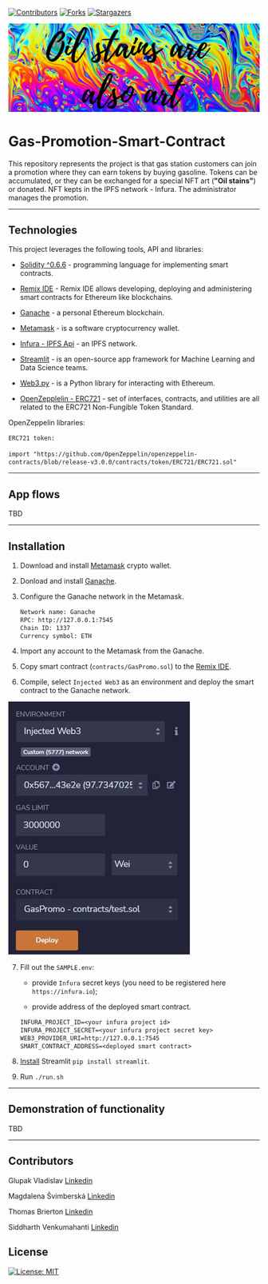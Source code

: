 <!-- Find and Replace All [repo_name] -->
<!-- Replace [product-screenshot] [product-url] -->
<!-- Other Badgets https://naereen.github.io/badges/ -->

[![Contributors][contributors-shield]][contributors-url]
[![Forks][forks-shield]][forks-url]
[![Stargazers][stars-shield]][stars-url]

![Main](Pictures/main.jpg)

# Gas-Promotion-Smart-Contract

This repository represents the project is that gas station customers can join a promotion where they can earn tokens by buying gasoline. Tokens can be accumulated, or they can be exchanged for a special NFT art (**"Oil stains"**) or donated. NFT kepts in the IPFS network - Infura.
The administrator manages the promotion.

---

## Technologies

This project leverages the following tools, API and libraries:

- [Solidity ^0.6.6](https://docs.soliditylang.org/en/v0.8.13/) - programming language for implementing smart contracts.

- [Remix IDE](https://remix.ethereum.org) - Remix IDE allows developing, deploying and administering smart contracts for Ethereum like blockchains.

- [Ganache](https://trufflesuite.com/ganache/) - a personal Ethereum blockchain.

- [Metamask](https://metamask.io) - is a software cryptocurrency wallet.

- [Infura - IPFS Api](https://infura.io) - an IPFS network.

- [Streamlit](https://streamlit.io) - is an open-source app framework for Machine Learning and Data Science teams.

- [Web3.py](https://web3py.readthedocs.io/en/stable/) - is a Python library for interacting with Ethereum.

- [OpenZepplelin - ERC721](https://docs.openzeppelin.com/contracts/2.x/api/token/erc721) - set of interfaces, contracts, and utilities are all related to the ERC721 Non-Fungible Token Standard.

OpenZeppelin libraries:

```
ERC721 token:

import "https://github.com/OpenZeppelin/openzeppelin-contracts/blob/release-v3.0.0/contracts/token/ERC721/ERC721.sol"
```

---

## App flows

TBD

---

## Installation

1. Download and install [Metamask](https://metamask.io) crypto wallet.

2. Donload and install [Ganache](https://trufflesuite.com/ganache/).

3. Configure the Ganache network in the Metamask.
   ```
   Network name: Ganache
   RPC: http://127.0.0.1:7545
   Chain ID: 1337
   Currency symbol: ETH
   ```
4. Import any account to the Metamask from the Ganache.

5. Copy smart contract (`contracts/GasPromo.sol`) to the [Remix IDE](https://remix.ethereum.org).

6. Compile, select `Injected Web3` as an environment and deploy the smart contract to the Ganache network.

![Deploy](Pictures/screenshots/deploy.JPG)

7. Fill out the `SAMPLE.env`:

   - provide `Infura` secret keys (you need to be registered here `https://infura.io`);

   - provide address of the deployed smart contract.

   ```
   INFURA_PROJECT_ID=<your infura project id>
   INFURA_PROJECT_SECRET=<your infura project secret key>
   WEB3_PROVIDER_URI=http://127.0.0.1:7545
   SMART_CONTRACT_ADDRESS=<deployed smart contract>
   ```

8. [Install](https://docs.streamlit.io/library/get-started/installation) Streamlit `pip install streamlit`.

9. Run `./run.sh`

---

## Demonstration of functionality

TBD

---

## Contributors

Glupak Vladislav [Linkedin](https://www.linkedin.com/in/vladislav-glupak/)

Magdalena Švimberská [Linkedin](https://www.linkedin.com/in/vladislav-glupak/)

Thomas Brierton [Linkedin](https://www.linkedin.com/in/vladislav-glupak/)

Siddharth Venkumahanti [Linkedin](https://www.linkedin.com/in/vladislav-glupak/)

<!-- MARKDOWN LINKS & IMAGES -->
<!-- https://www.markdownguide.org/basic-syntax/#reference-style-links -->

[contributors-shield]: https://img.shields.io/github/contributors/VladislavGlupak/Gas-Promotion-Smart-Contract.svg?style=for-the-badge
[contributors-url]: https://github.com/VladislavGlupak/Gas-Promotion-Smart-Contract/graphs/contributors
[forks-shield]: https://img.shields.io/github/forks/VladislavGlupak/Gas-Promotion-Smart-Contract.svg?style=for-the-badge
[forks-url]: https://github.com/VladislavGlupak/Gas-Promotion-Smart-Contract/network/members
[stars-shield]: https://img.shields.io/github/stars/VladislavGlupak/Gas-Promotion-Smart-Contract.svg?style=for-the-badge
[stars-url]: https://github.com/VladislavGlupak/Gas-Promotion-Smart-Contract/stargazers

## License

[![License: MIT](https://img.shields.io/badge/License-MIT-blue.svg)](https://opensource.org/licenses/MIT)
